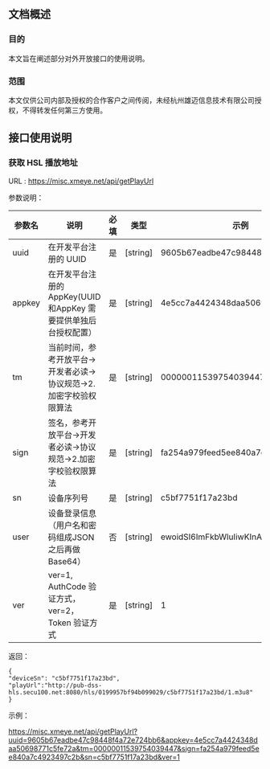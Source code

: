 ## 文档概述

### 目的

本文旨在阐述部分对外开放接口的使用说明。

### 范围

本文仅供公司内部及授权的合作客户之间传阅，未经杭州雄迈信息技术有限公司授权，不得转发任何第三方使用。

## 接口使用说明

### 获取 HSL 播放地址

URL : https://misc.xmeye.net/api/getPlayUrl

参数说明：

| 参数名 | 说明 | 必填 | 类型 | 示例 |
| ------ | ------ | ------ | ------ | ------ |
| uuid | 在开发平台注册的 UUID | 是 | [string] | 9605b67eadbe47c98448f4a72e724bb6 |
| appkey | 在开发平台注册的 AppKey(UUID和AppKey 需要提供单独后台授权配置） | 是 | [string] | 4e5cc7a4424348daa50698771c5fe72a |
| tm | 当前时间，参考开放平台->开发者必读->协议规范->2.加密字校验权限算法 | 是 | [string] | 00000011539754039447 |
| sign | 签名，参考开放平台->开发者必读->协议规范->2.加密字校验权限算法 | 是 | [string] | fa254a979feed5ee840a7c4923497c2b |
| sn | 设备序列号 | 是 | [string] | c5bf7751f17a23bd |
| user | 设备登录信息（用户名和密码组成JSON 之后再做 Base64） | 否 | [string] | ewoidSI6ImFkbWluIiwKInAiOiIiCn0= |
| ver | ver=1, AuthCode 验证方式， ver=2，Token 验证方式 | 是 | [string] | 1 |

返回：

```
{
"deviceSn": "c5bf7751f17a23bd",
"playUrl":"http://pub-dss-hls.secu100.net:8080/hls/0199957bf94b099029/c5bf7751f17a23bd/1.m3u8"
}
```

示例：

https://misc.xmeye.net/api/getPlayUrl?uuid=9605b67eadbe47c98448f4a72e724bb6&appkey=4e5cc7a4424348daa50698771c5fe72a&tm=00000011539754039447&sign=fa254a979feed5ee840a7c4923497c2b&sn=c5bf7751f17a23bd&ver=1